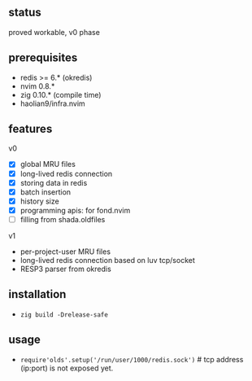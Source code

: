 ## status
proved workable, v0 phase

## prerequisites
* redis >= 6.* (okredis)
* nvim 0.8.*
* zig 0.10.* (compile time)
* haolian9/infra.nvim

## features
v0
* [x] global MRU files
* [x] long-lived redis connection
* [x] storing data in redis
* [x] batch insertion
* [x] history size
* [x] programming apis: for fond.nvim
* [ ] filling from shada.oldfiles

v1
* per-project-user MRU files
* long-lived redis connection based on luv tcp/socket
* RESP3 parser from okredis

## installation
* `zig build -Drelease-safe`

## usage
* `require'olds'.setup('/run/user/1000/redis.sock')` # tcp address (ip:port) is not exposed yet.
